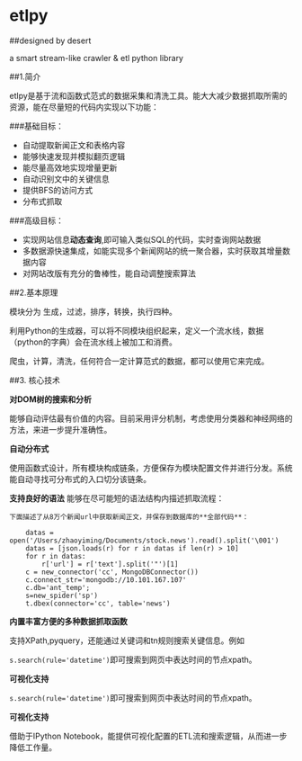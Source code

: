 # etlpy

##designed by desert

a smart stream-like crawler &amp; etl python library

##1.简介


etlpy是基于流和函数式范式的数据采集和清洗工具。能大大减少数据抓取所需的资源，能在尽量短的代码内实现以下功能：

###基础目标：
 - 自动提取新闻正文和表格内容
 - 能够快速发现并模拟翻页逻辑
 - 能尽量高效地实现增量更新
 - 自动识别文中的关键信息
 - 提供BFS的访问方式
 - 分布式抓取

###高级目标：
 - 实现网站信息**动态查询**,即可输入类似SQL的代码，实时查询网站数据
 - 多数据源快速集成，如能实现多个新闻网站的统一聚合器，实时获取其增量数据内容
 - 对网站改版有充分的鲁棒性，能自动调整搜索算法



##2.基本原理

模块分为 生成，过滤，排序，转换，执行四种。  

利用Python的生成器，可以将不同模块组织起来，定义一个流水线，数据（python的字典）会在流水线上被加工和消费。  

爬虫，计算，清洗，任何符合一定计算范式的数据，都可以使用它来完成。


 
##3. 核心技术

**对DOM树的搜索和分析**

能够自动评估最有价值的内容。目前采用评分机制，考虑使用分类器和神经网络的方法，来进一步提升准确性。
 
**自动分布式**

使用函数式设计，所有模块构成链条，方便保存为模块配置文件并进行分发。系统能自动寻找可分布式的入口切分该链条。

**支持良好的语法**
    能够在尽可能短的语法结构内描述抓取流程：

    下面描述了从8万个新闻url中获取新闻正文，并保存到数据库的**全部代码**：
```
    datas = open('/Users/zhaoyiming/Documents/stock.news').read().split('\001')
    datas = [json.loads(r) for r in datas if len(r) > 10]
    for r in datas:
        r['url'] = r['text'].split('"')[1]
    c = new_connector('cc', MongoDBConnector())
    c.connect_str='mongodb://10.101.167.107'
    c.db='ant_temp';
    s=new_spider('sp')
    t.dbex(connector='cc', table='news')
```
 
 **内置丰富方便的多种数据抓取函数**
 
 支持XPath,pyquery，还能通过关键词和tn规则搜索关键信息。例如

`s.search(rule='datetime')`即可搜索到网页中表达时间的节点xpath。

**可视化支持**

`s.search(rule='datetime')`即可搜索到网页中表达时间的节点xpath。

**可视化支持**

借助于IPython Notebook，能提供可视化配置的ETL流和搜索逻辑，从而进一步降低工作量。





